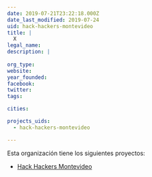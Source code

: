 ```yaml
---
date: 2019-07-21T23:22:18.000Z
date_last_modified: 2019-07-24
uid: hack-hackers-montevideo
title: |
  X
legal_name: 
description: |
  
org_type: 
website: 
year_founded: 
facebook: 
twitter: 
tags:

cities: 

projects_uids:
  - hack-hackers-montevideo

---
```


Esta organización tiene los siguientes proyectos:

- [Hack Hackers Montevideo](/proyectos/hack-hackers-montevideo)
